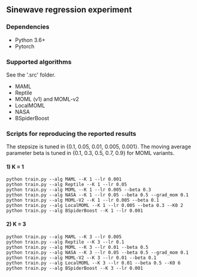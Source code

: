 

## Sinewave regression experiment

### Dependencies
- Python 3.6+
- Pytorch

### Supported algorithms

See the '.src' folder.

- MAML
- Reptile
- MOML (v1) and MOML-v2
- LocalMOML
- NASA
- BSpiderBoost

### Scripts for reproducing the reported results

The stepsize is tuned in {0.1, 0.05, 0.01, 0.005, 0.001}. The moving average parameter beta is tuned in {0.1, 0.3, 0.5, 0.7, 0.9} for MOML variants.

#### 1) K = 1

```
python train.py --alg MAML --K 1 --lr 0.001
python train.py --alg Reptile --K 1 --lr 0.05
python train.py --alg MOML --K 1 --lr 0.005 --beta 0.3
python train.py --alg NASA --K 1 --lr 0.05 --beta 0.5 --grad_mom 0.1
python train.py --alg MOML-V2 --K 1 --lr 0.005 --beta 0.1
python train.py --alg LocalMOML --K 1 --lr 0.005 --beta 0.3 --K0 2 
python train.py --alg BSpiderBoost --K 1 --lr 0.001 
```
#### 2) K = 3

```
python train.py --alg MAML --K 3 --lr 0.005
python train.py --alg Reptile --K 3 --lr 0.1
python train.py --alg MOML --K 3 --lr 0.01 --beta 0.5
python train.py --alg NASA --K 3 --lr 0.05 --beta 0.5 --grad_mom 0.1
python train.py --alg MOML-V2 --K 3 --lr 0.01 --beta 0.1
python train.py --alg LocalMOML --K 3 --lr 0.01 --beta 0.5 --K0 6
python train.py --alg BSpiderBoost --K 3 --lr 0.001 
```
